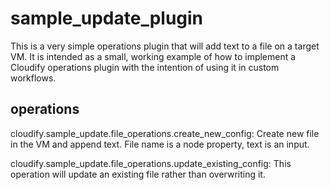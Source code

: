 # sample_update_plugin

This is a very simple operations plugin that will add text to a file on a target VM. It is intended as a small, working
example of how to implement a Cloudify operations plugin with the intention of using it in custom workflows.

## operations

cloudify.sample_update.file_operations.create_new_config: Create new file in the VM and append text.
File name is a node property, text is an input.

cloudify.sample_update.file_operations.update_existing_config: This operation will update an existing file rather
 than overwriting it.